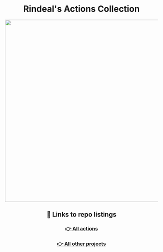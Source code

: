 <div align=center>
  <h1>
    Rindeal's Actions Collection
  </h1>
</div>

<p align=center>
<img width=600 src=https://github.com/actions-rindeal/.github/assets/5360877/e271a9a5-da76-4e9e-b435-c8ae720e12ae />
</p>

<div align=center>

## 🔗 Links to repo listings
### [👉  All actions](https://github.com/search?q=org%3Aactions-rindeal+action+in%3Atopics+NOT+alpha+in%3Atopics&type=repositories)
### [👉  All other projects](https://github.com/search?q=org%3Aactions-rindeal+NOT+action+in%3Atopics+NOT+alpha+in%3Atopics+NOT+dot-repo+in%3Atopics&type=repositories)

</div>
